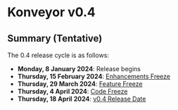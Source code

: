 # Konveyor v0.4

## Summary (Tentative)

The 0.4 release cycle is as follows:

- **Monday, 8 January 2024**: Release begins
- **Thursday, 15 February 2024**: [Enhancements Freeze](../release_phases.md#enhancements-freeze)
- **Thursday, 29 March 2024**: [Feature Freeze](../release_phases.md#feature-freeze)
- **Thursday, 4 April 2024**: [Code Freeze](../release_phases.md#code-freeze)
- **Thursday, 18 April 2024**: [v0.4 Release Date](../release_phases.md#release-date)
